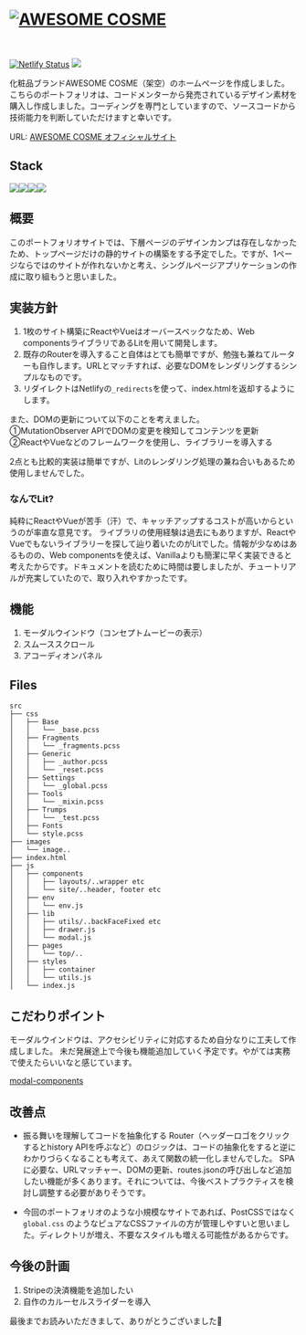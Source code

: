 <h1><a href="https://magical-kleicha-1ee4d8.netlify.app/" title="AWESOME COSME ホームページ" style="display: inline-flex; justify-content: center;  align-items: center; padding: 2rem 0;"><img src="https://magical-kleicha-1ee4d8.netlify.app/images/logo.svg" alt="AWESOME COSME"></a></h1>


[![Netlify Status](https://api.netlify.com/api/v1/badges/ffa5799e-58b7-460c-92cf-ca0a09ec86b5/deploy-status)](https://app.netlify.com/sites/magical-kleicha-1ee4d8/deploys)
<img src="https://img.shields.io/github/languages/code-size/street-m3/awesome-cosme">


化粧品ブランドAWESOME COSME（架空）のホームページを作成しました。こちらのポートフォリオは、コードメンターから発売されているデザイン素材を購入し作成しました。コーディングを専門としていますので、ソースコードから技術能力を判断していただけますと幸いです。


URL: [AWESOME COSME オフィシャルサイト](https://magical-kleicha-1ee4d8.netlify.app/)
## Stack
<img src="https://img.shields.io/badge/-HTML-f2f2f2.svg?logo=html5&style=popout"><img src="https://img.shields.io/badge/-PostCSS-dd3a0a.svg?logo=PostCSS&style=popout"><img src="https://img.shields.io/badge/-Lit-5865f2.svg?logo=lit&style=popout"><img src="https://img.shields.io/badge/-Webcomponents.org-f2f2f2.svg?logo=Webcomponents.org&style=popout">

## 概要
このポートフォリオサイトでは、下層ページのデザインカンプは存在しなかったため、トップページだけの静的サイトの構築をする予定でした。ですが、1ページならではのサイトが作れないかと考え、シングルページアプリケーションの作成に取り組もうと思いました。
## 実装方針
1. 1枚のサイト構築にReactやVueはオーバースペックなため、Web componentsライブラリであるLitを用いて開発します。
2. 既存のRouterを導入すること自体はとても簡単ですが、勉強も兼ねてルーターも自作します。URLとマッチすれば、必要なDOMをレンダリングするシンプルなものです。
3. リダイレクトはNetlifyの`_redirects`を使って、index.htmlを返却するようにします。

また、DOMの更新について以下のことを考えました。<br>
①MutationObserver APIでDOMの変更を検知してコンテンツを更新<br>
②ReactやVueなどのフレームワークを使用し、ライブラリーを導入する


2点とも比較的実装は簡単ですが、Litのレンダリング処理の兼ね合いもあるため使用しませんでした。
### なんでLit?
純粋にReactやVueが苦手（汗）で、キャッチアップするコストが高いからというのが率直な意見です。
ライブラリの使用経験は過去にもありますが、ReactやVueでもないライブラリーを探して辿り着いたのがLitでした。情報が少なめはあるものの、Web componentsを使えば、Vanillaよりも簡潔に早く実装できると考えたからです。ドキュメントを読むために時間は要しましたが、チュートリアルが充実していたので、取り入れやすかったです。
## 機能
1. モーダルウインドウ（コンセプトムービーの表示）
2. スムーススクロール
3. アコーディオンパネル
## Files
```` 
src
├── css
│   ├── Base
│   │   └── _base.pcss
│   ├── Fragments
│   │   └── _fragments.pcss
│   ├── Generic
│   │   ├── _author.pcss
│   │   └── _reset.pcss
│   ├── Settings
│   │   └── _global.pcss
│   ├── Tools
│   │   └── _mixin.pcss
│   ├── Trumps
│   │   └── _test.pcss
│   ├── Fonts
│   └── style.pcss
├── images
│   └── image..
├── index.html
├── js
│   ├── components
│   │   ├── layouts/..wrapper etc
│   │   └── site/..header, footer etc
│   ├── env
│   │   └── env.js
│   ├── lib
│   │   ├── utils/..backFaceFixed etc
│   │   ├── drawer.js
│   │   └── modal.js
│   ├── pages
│   │   └── top/..
│   ├── styles
│   │   ├── container
│   │   └── utils.js
│   └── index.js
````

## こだわりポイント
モーダルウインドウは、アクセシビリティに対応するため自分なりに工夫して作成しました。
未だ発展途上で今後も機能追加していく予定です。やがては実務で使えたらいいなと感じています。


[modal-components](https://github.com/street-m3/modal-components)
## 改善点
- 振る舞いを理解してコードを抽象化する
Router（ヘッダーロゴをクリックするとhistory APIを呼ぶなど）のロジックは、コードの抽象化をすると逆にわかりづらくなることも考えて、あえて関数の統一化しませんでした。
SPAに必要な、URLマッチャー、DOMの更新、routes.jsonの呼び出しなど追加したい機能が多くあります。それについては、今後ベストプラクティスを検討し調整する必要がありそうです。


- 今回のポートフォリオのような小規模なサイトであれば、PostCSSではなく`global.css` のようなピュアなCSSファイルの方が管理しやすいと思いました。ディレクトリが増え、不要なスタイルも増える可能性があるからです。
## 今後の計画
1. Stripeの決済機能を追加したい
2. 自作のカルーセルスライダーを導入


最後までお読みいただきまして、ありがとうございました🙏